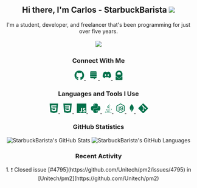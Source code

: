 <h2 align="center">
  Hi there, <strong>I'm Carlos - StarbuckBarista</strong> <img src="https://raw.githubusercontent.com/MartinHeinz/MartinHeinz/master/wave.gif" height="30px">
</h2>

<p align="center">
  I'm a student, developer, and freelancer that's been programming for just over five years.
  <br><br>
  <img src="https://lanyard.cnrad.dev/api/348311499946721282?theme=dark&bg=00704a&borderRadius=15px&animated=false&idleMessage=%22I%27m%20not%20doing%20anything%20:p%22&hideDiscrim=false&hideStatus=false&hideTimestamp=false&hideBadges=false">
</p>

<h3 align="center">
  Connect With Me
</h3>

<p align="center">
  <a title="StarbuckBarista's GitHub" href="https://github.com/StarbuckBarista/" target="_blank">
    <img alt="StarbuckBarista's GitHub" height="25px" src="./icons/github.png"/>
  </a>
  &nbsp;
  <a title="StarbuckBarista's Stack Overflow" href="https://stackoverflow.com/users/12449444/starbuckbarista/" target="_blank">
    <img alt="StarbuckBarista's Stack Overflow" height="25px" src="./icons/stack_overflow.png"/>
  </a>
  &nbsp;
  <a title="StarbuckBarista's Discord" href="https://discord.com/users/348311499946721282/" target="_blank">
    <img alt="StarbuckBarista's Discord" height="25px" src="./icons/discord.png"/>
  </a>
  &nbsp;
  <a title="StarbuckBarista's Email" href="mailto:carlitos.salazar@protonmail.com" target="_blank">
    <img alt="StarbuckBarista's Email" height="25px" src="./icons/proton_mail.png"/>
  </a>
</p>

<h3 align="center">
  Languages and Tools I Use
</h3>

<p align="center">
  <a title="HTML" href="" target="_blank">
    <img alt="HTML" height="25px" src="./icons/html.png"/>
  </a>
  &nbsp;
  <a title="CSS" href="" target="_blank">
    <img alt="CSS" height="25px" src="./icons/css.png"/>
  </a>
  &nbsp;
  <a title="JavaScript" href="" target="_blank">
    <img title="JavaScript" alt="JavaScript" height="25px" src="./icons/javascript.png"/>
  </a>
  &nbsp;
  <a title="Python" href="python.org" target="_blank">
    <img alt="Python" height="25px" src="./icons/python.png"/>
  </a>
  &nbsp;
  <a title="Java" href="" target="_blank">
    <img alt="Java" height="25px" src="./icons/java.png"/>
  </a>
  &nbsp;
  <a title="Node" href="nodejs.org" target="_blank">
    <img alt="Node" height="25px" src="./icons/node.png"/>
  </a>
  &nbsp;
  <a title="MongoDB" href="mongodb.com" target="_blank">
    <img alt="MongoDB" height="25px" src="./icons/mongo.png"/>
  </a>
  &nbsp;
  <a title="Git" href="git-scm.com" target="_blank">
    <img alt="Git" height="25px" src="./icons/git.png"/>
  </a>
</p>

<h3 align="center">
  GitHub Statistics
</h3>

<p align="center">
    <img alt="StarbuckBarista's GitHub Stats" height="200px" src="https://github-readme-stats-starbuckbarista.vercel.app/api?username=starbuckbarista&count_private=true&show_icons=true&theme=darcula"/>
    <img alt="StarbuckBarista's GitHub Languages" height="200px" src="https://github-readme-stats-starbuckbarista.vercel.app/api/top-langs?username=starbuckbarista&count_private=true&show_icons=true&theme=darcula"/>
</p>

<h3 align="center">
  Recent Activity
</h3>

<p align="center">
  <!--START_SECTION:activity-->
1. ❗️ Closed issue [#4795](https://github.com/Unitech/pm2/issues/4795) in [Unitech/pm2](https://github.com/Unitech/pm2)
  <!--END_SECTION:activity-->
</p>
